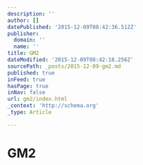 ```yaml
---
description: ''
author: []
datePublished: '2015-12-09T08:42:36.512Z'
publisher:
  domain: ''
  name: ''
title: GM2
dateModified: '2015-12-09T08:42:18.256Z'
sourcePath: _posts/2015-12-09-gm2.md
published: true
inFeed: true
hasPage: true
inNav: false
url: gm2/index.html
_context: 'http://schema.org'
_type: Article

---
```

# GM2